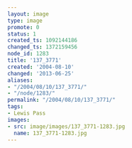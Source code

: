 ```yaml
---
layout: image
type: image
promote: 0
status: 1
created_ts: 1092144186
changed_ts: 1372159456
node_id: 1283
title: '137_3771'
created: '2004-08-10'
changed: '2013-06-25'
aliases:
- "/2004/08/10/137_3771/"
- "/node/1283/"
permalink: "/2004/08/10/137_3771/"
tags:
- Lewis Pass
images:
- src: image/images/137_3771-1283.jpg
  name: 137_3771-1283.jpg
---
```



